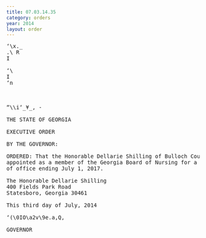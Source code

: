 ```yaml
---
title: 07.03.14.35
category: orders
year: 2014
layout: order
---
```


<pre>‘\x._
.\ R
I

‘\
I
‘n

      

“\\i‘_¥_, -

THE STATE OF GEORGIA

EXECUTIVE ORDER

BY THE GOVERNOR:

ORDERED: That the Honorable Dellarie Shilling of Bulloch County, Georgia, is
appointed as a member of the Georgia Board of Nursing for a term
of office ending July 1, 2017.

The Honorable Dellarie Shilling
400 Fields Park Road
Statesboro, Georgia 30461

This third day of July, 2014

‘(\0IO\a2v\9e.a,Q,

GOVERNOR

</pre>
